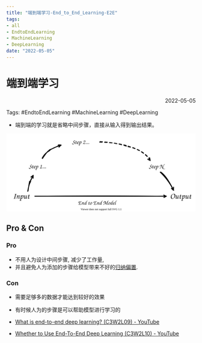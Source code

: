 ```yaml
---
title: "端到端学习-End_to_End_Learning-E2E"
tags:
- all
- EndtoEndLearning
- MachineLearning
- DeepLearning
date: "2022-05-05"
---
```

# 端到端学习

<div align="right"> 2022-05-05</div>

Tags: #EndtoEndLearning #MachineLearning #DeepLearning 

- 端到端的学习就是省略中间步骤，直接从输入得到输出结果。

![End2End](notes/2022/2022.5/assets/End2End.svg)

## Pro & Con
### Pro
- 不用人为设计中间步骤, 减少了工作量, 
- 并且避免人为添加的步骤给模型带来不好的[归纳偏置](notes/2022/2022.2/归纳偏置-Inductive%20bias%20-%20learning%20bias.md).

### Con
- 需要足够多的数据才能达到较好的效果
- 有时候人为的步骤是可以帮助模型进行学习的

- [What is end-to-end deep learning? (C3W2L09) - YouTube](https://www.youtube.com/watch?v=ImUoubi_t7s)
- [Whether to Use End-To-End Deep Learning (C3W2L10) - YouTube](https://www.youtube.com/watch?v=l_-CUyEx_x4)


